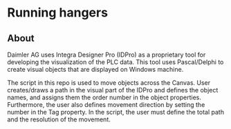 # Running hangers
About
-----
Daimler AG uses Integra Designer Pro (IDPro) as a proprietary tool for developing the visualization of the PLC data.
This tool uses Pascal/Delphi to create visual objects that are displayed on Windows machine.

The script in this repo is used to move objects across the Canvas.
User creates/draws a path in the visual part of the IDPro and defines the object names, and assigns them the order number in the object properties.
Furthermore, the user also defines movement direction by setting the number in the Tag property.
In the script, the user must define the total path and the resolution of the movement.
